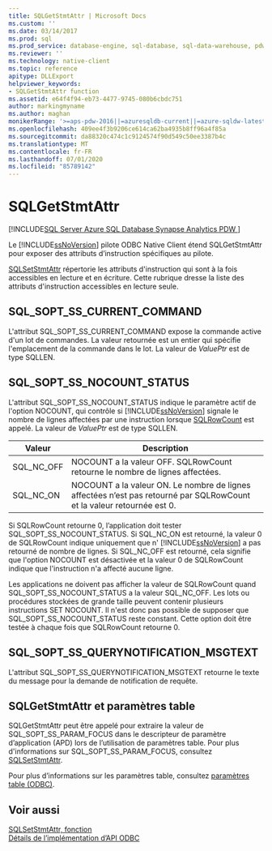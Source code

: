 ```yaml
---
title: SQLGetStmtAttr | Microsoft Docs
ms.custom: ''
ms.date: 03/14/2017
ms.prod: sql
ms.prod_service: database-engine, sql-database, sql-data-warehouse, pdw
ms.reviewer: ''
ms.technology: native-client
ms.topic: reference
apitype: DLLExport
helpviewer_keywords:
- SQLGetStmtAttr function
ms.assetid: e64f4f94-eb73-4477-9745-080b6cbdc751
author: markingmyname
ms.author: maghan
monikerRange: '>=aps-pdw-2016||=azuresqldb-current||=azure-sqldw-latest||>=sql-server-2016||=sqlallproducts-allversions||>=sql-server-linux-2017||=azuresqldb-mi-current'
ms.openlocfilehash: 409ee4f3b9206ce614ca62ba4935b8ff96a4f85a
ms.sourcegitcommit: da88320c474c1c9124574f90d549c50ee3387b4c
ms.translationtype: MT
ms.contentlocale: fr-FR
ms.lasthandoff: 07/01/2020
ms.locfileid: "85789142"
---
```

# <a name="sqlgetstmtattr"></a>SQLGetStmtAttr
[!INCLUDE[SQL Server Azure SQL Database Synapse Analytics PDW ](../../includes/applies-to-version/sql-asdb-asdbmi-asdw-pdw.md)]

  Le [!INCLUDE[ssNoVersion](../../includes/ssnoversion-md.md)] pilote ODBC Native Client étend SQLGetStmtAttr pour exposer des attributs d’instruction spécifiques au pilote.  
  
 [SQLSetStmtAttr](../../relational-databases/native-client-odbc-api/sqlsetstmtattr.md) répertorie les attributs d'instruction qui sont à la fois accessibles en lecture et en écriture. Cette rubrique dresse la liste des attributs d'instruction accessibles en lecture seule.  
  
## <a name="sql_sopt_ss_current_command"></a>SQL_SOPT_SS_CURRENT_COMMAND  
 L'attribut SQL_SOPT_SS_CURRENT_COMMAND expose la commande active d'un lot de commandes. La valeur retournée est un entier qui spécifie l'emplacement de la commande dans le lot. La valeur de *ValuePtr* est de type SQLLEN.  
  
## <a name="sql_sopt_ss_nocount_status"></a>SQL_SOPT_SS_NOCOUNT_STATUS  
 L'attribut SQL_SOPT_SS_NOCOUNT_STATUS indique le paramètre actif de l'option NOCOUNT, qui contrôle si [!INCLUDE[ssNoVersion](../../includes/ssnoversion-md.md)] signale le nombre de lignes affectées par une instruction lorsque [SQLRowCount](../../relational-databases/native-client-odbc-api/sqlrowcount.md) est appelé. La valeur de *ValuePtr* est de type SQLLEN.  
  
|Valeur|Description|  
|-----------|-----------------|  
|SQL_NC_OFF|NOCOUNT a la valeur OFF. SQLRowCount retourne le nombre de lignes affectées.|  
|SQL_NC_ON|NOCOUNT a la valeur ON. Le nombre de lignes affectées n’est pas retourné par SQLRowCount et la valeur retournée est 0.|  
  
 Si SQLRowCount retourne 0, l’application doit tester SQL_SOPT_SS_NOCOUNT_STATUS. Si SQL_NC_ON est retourné, la valeur 0 de SQLRowCount indique uniquement que n' [!INCLUDE[ssNoVersion](../../includes/ssnoversion-md.md)] a pas retourné de nombre de lignes. Si SQL_NC_OFF est retourné, cela signifie que l'option NOCOUNT est désactivée et la valeur 0 de SQLRowCount indique que l'instruction n'a affecté aucune ligne.  
  
 Les applications ne doivent pas afficher la valeur de SQLRowCount quand SQL_SOPT_SS_NOCOUNT_STATUS a la valeur SQL_NC_OFF. Les lots ou procédures stockées de grande taille peuvent contenir plusieurs instructions SET NOCOUNT. Il n'est donc pas possible de supposer que SQL_SOPT_SS_NOCOUNT_STATUS reste constant. Cette option doit être testée à chaque fois que SQLRowCount retourne 0.  
  
## <a name="sql_sopt_ss_querynotification_msgtext"></a>SQL_SOPT_SS_QUERYNOTIFICATION_MSGTEXT  
 L'attribut SQL_SOPT_SS_QUERYNOTIFICATION_MSGTEXT retourne le texte du message pour la demande de notification de requête.  
  
## <a name="sqlgetstmtattr-and-table-valued-parameters"></a>SQLGetStmtAttr et paramètres table  
 SQLGetStmtAttr peut être appelé pour extraire la valeur de SQL_SOPT_SS_PARAM_FOCUS dans le descripteur de paramètre d’application (APD) lors de l’utilisation de paramètres table. Pour plus d'informations sur SQL_SOPT_SS_PARAM_FOCUS, consultez [SQLSetStmtAttr](../../relational-databases/native-client-odbc-api/sqlsetstmtattr.md).  
  
 Pour plus d’informations sur les paramètres table, consultez [paramètres table &#40;ODBC&#41;](../../relational-databases/native-client-odbc-table-valued-parameters/table-valued-parameters-odbc.md).  
  
## <a name="see-also"></a>Voir aussi  
 [SQLSetStmtAttr, fonction](https://go.microsoft.com/fwlink/?LinkId=59370)   
 [Détails de l’implémentation d’API ODBC](../../relational-databases/native-client-odbc-api/odbc-api-implementation-details.md)  
  
  

